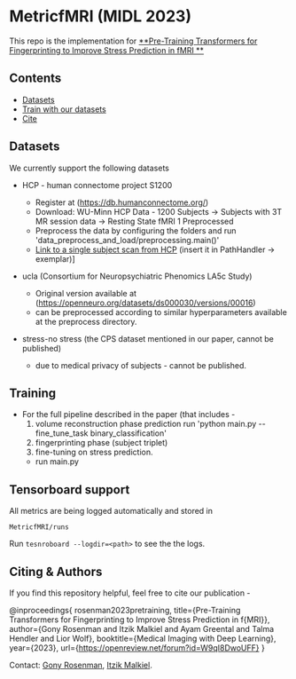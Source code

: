 # MetricfMRI (MIDL 2023)
This repo is the implementation for [**Pre-Training Transformers for Fingerprinting to Improve Stress Prediction in fMRI **](https://openreview.net/forum?id=W9qI8DwoUFF)



## Contents
- [Datasets](#datasets)
- [Train with our datasets](#training)
- [Cite](#cite)


## Datasets
We currently support the following datasets
* HCP - human connectome project S1200
  * Register at (https://db.humanconnectome.org/)
  * Download: WU-Minn HCP Data - 1200 Subjects -> Subjects with 3T MR session data -> Resting State fMRI 1 Preprocessed
  * Preprocess the data by configuring the folders and run 'data_preprocess_and_load/preprocessing.main()'
  * [Link to a single subject scan from HCP](https://drive.google.com/file/d/1zT9n1QL7GYTUAb8HOlqjEujzg40WAi6U/view?usp=share_link) (insert it in PathHandler -> exemplar)]
    
    
* ucla (Consortium for Neuropsychiatric Phenomics LA5c Study) 
  * Original version available at (https://openneuro.org/datasets/ds000030/versions/00016)
  * can be preprocessed according to similar hyperparameters available at the preprocess directory.

* stress-no stress (the CPS dataset mentioned in our paper, cannot be published) 
  * due to medical privacy of subjects - cannot be published.

## Training
* For the full pipeline described in the paper (that includes -
  1. volume reconstruction phase prediction run 'python main.py --fine_tune_task binary_classification'
  2. fingerprinting phase (subject triplet)
  3. fine-tuning on stress prediction.
  - run main.py


## Tensorboard support
All metrics are being logged automatically and stored in
```
MetricfMRI/runs
```
Run `tesnroboard --logdir=<path>` to see the the logs.


## Citing & Authors
If you find this repository helpful, feel free to cite our publication -

@inproceedings{
rosenman2023pretraining,
title={Pre-Training Transformers for Fingerprinting to Improve Stress Prediction in f{MRI}},
author={Gony Rosenman and Itzik Malkiel and Ayam Greental and Talma Hendler and Lior Wolf},
booktitle={Medical Imaging with Deep Learning},
year={2023},
url={https://openreview.net/forum?id=W9qI8DwoUFF}
}

Contact: [Gony Rosenman](mailto:gonyrosenman@mail.tau.ac.il), [Itzik Malkiel](mailto:itzik.malkiel@microsoft.com).
